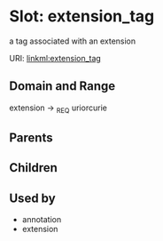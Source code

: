 
# Slot: extension_tag


a tag associated with an extension

URI: [linkml:extension_tag](https://w3id.org/linkml/extension_tag)


## Domain and Range

extension &#8594;  <sub>REQ</sub> uriorcurie

## Parents


## Children


## Used by

 * annotation
 * extension
